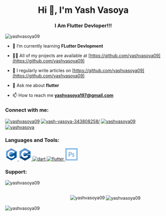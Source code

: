 <h1 align="center">Hi 👋, I'm Yash Vasoya</h1>
<h3 align="center">I Am Flutter Devloper!!!</h3>

<p align="left"> <img src="https://komarev.com/ghpvc/?username=yashvasoya09&label=Profile%20views&color=0e75b6&style=flat" alt="yashvasoya09" /> </p>

- 🌱 I’m currently learning **FLutter Devlopment**

- 👨‍💻 All of my projects are available at [https://github.com/yashvasoya09](https://github.com/yashvasoya09)

- 📝 I regularly write articles on [https://github.com/yashvasoya09](https://github.com/yashvasoya09)

- 💬 Ask me about **flutter**

- 📫 How to reach me **yashvasoya197@gmail.com**

<h3 align="left">Connect with me:</h3>
<p align="left">
<a href="https://twitter.com/yashvasoya09" target="blank"><img align="center" src="https://raw.githubusercontent.com/rahuldkjain/github-profile-readme-generator/master/src/images/icons/Social/twitter.svg" alt="yashvasoya09" height="30" width="40" /></a>
<a href="https://linkedin.com/in/yash-vasoya-343808258/" target="blank"><img align="center" src="https://raw.githubusercontent.com/rahuldkjain/github-profile-readme-generator/master/src/images/icons/Social/linked-in-alt.svg" alt="yash-vasoya-343808258/" height="30" width="40" /></a>
<a href="https://instagram.com/yashvasoya09" target="blank"><img align="center" src="https://raw.githubusercontent.com/rahuldkjain/github-profile-readme-generator/master/src/images/icons/Social/instagram.svg" alt="yashvasoya09" height="30" width="40" /></a>
<a href="https://www.youtube.com/c/yashvasoya" target="blank"><img align="center" src="https://raw.githubusercontent.com/rahuldkjain/github-profile-readme-generator/master/src/images/icons/Social/youtube.svg" alt="yashvasoya" height="30" width="40" /></a>
</p>

<h3 align="left">Languages and Tools:</h3>
<p align="left"> <a href="https://www.cprogramming.com/" target="_blank" rel="noreferrer"> <img src="https://raw.githubusercontent.com/devicons/devicon/master/icons/c/c-original.svg" alt="c" width="40" height="40"/> </a> <a href="https://www.w3schools.com/cpp/" target="_blank" rel="noreferrer"> <img src="https://raw.githubusercontent.com/devicons/devicon/master/icons/cplusplus/cplusplus-original.svg" alt="cplusplus" width="40" height="40"/> </a> <a href="https://dart.dev" target="_blank" rel="noreferrer"> <img src="https://www.vectorlogo.zone/logos/dartlang/dartlang-icon.svg" alt="dart" width="40" height="40"/> </a> <a href="https://flutter.dev" target="_blank" rel="noreferrer"> <img src="https://www.vectorlogo.zone/logos/flutterio/flutterio-icon.svg" alt="flutter" width="40" height="40"/> </a> <a href="https://www.photoshop.com/en" target="_blank" rel="noreferrer"> <img src="https://raw.githubusercontent.com/devicons/devicon/master/icons/photoshop/photoshop-line.svg" alt="photoshop" width="40" height="40"/> </a> </p>

<h3 align="left">Support:</h3>
<p><a href="https://www.buymeacoffee.com/yashvasoya09"> <img align="left" src="https://cdn.buymeacoffee.com/buttons/v2/default-yellow.png" height="50" width="210" alt="yashvasoya09" /></a></p><br><br>

<p><img align="left" src="https://github-readme-stats.vercel.app/api/top-langs?username=yashvasoya09&show_icons=true&locale=en&layout=compact" alt="yashvasoya09" /></p>

<p>&nbsp;<img align="center" src="https://github-readme-stats.vercel.app/api?username=yashvasoya09&show_icons=true&locale=en" alt="yashvasoya09" /></p>

<p><img align="center" src="https://github-readme-streak-stats.herokuapp.com/?user=yashvasoya09&" alt="yashvasoya09" /></p>
